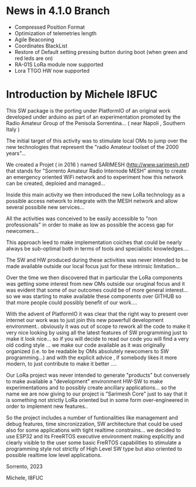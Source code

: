 # News in 4.1.0 Branch
- Compressed Position Format
- Optimization of telemetries length
- Agile Beaconing
- Coordinates BlackList
- Restore of Default setting pressing button during boot (when green and red leds are on)
- RA-01S LoRa module now supported
- Lora TTGO HW now supported

# Introduction by Michele I8FUC
This SW package is the porting under PlatformIO of an original work developed under arduino as part of an experimentation promoted by the Radio Amateur Group of the Penisola Sorrentina... ( near Napoli , Southern Italy )

The initial target of this activity was to stimulate local OMs to jump over the new technologies  that represent the "radio Amateur toolset of the 2000 years"...  

We created a Projet ( in 2016 ) named SARIMESH (http://www.sarimesh.net) that stands for "Sorrento Amateur Radio Internode MESH" aiming to create  an emergency oriented WiFi network and to experiment how this network can be created, deploied and managed...

Inside this main activity we then introduced the new LoRa technology as a possible access network to integrate with the MESH network and allow several possibile new services...

All the activities was conceived to be easily accessible to "non professionals" in order to make as low as possible the access gap for newcomers...

This approach leed to make implementation  coiches  that could be nearly always be sub-optimal both in terms of tools and specialistic knowledges....

The SW and HW produced during these activities was never intended to be made available outside our local focus just for these intrinsic limitation...

Over the time we then discovered that in particular the LoRa components was getting some interest from new OMs outside our oruginal focus and it was evident that some of our outcomes could be of more general interest... so we was starting to make available these components  over GITHUB so that more people could possibly benefit of our work....

With the advent of PlatformIO it was clear that the right way to present over internet our work was to just join this new powerfull development environment..  obviously it was out of scope to rework all the code to make it very nice looking by using all the latest features of SW programming just to make it look nice... so if you will decide to read our code you will find a very old coding style ... we make our code available as it was originally organized  (i.e. to be readable by  OMs absolutely newcomers to SW programming...) and with the explicit advice , if somebody likes it more modern, to just contribute to make it better ....

Our LoRa project was never intended to generate "products" but conversely to make available a "development" environment HW-SW to make experimentations and to possibly create ancillary applications...  so the name we are now giving to our project is  "Sarimesh Core" just to say that it is something not strictly LoRa oriented but in some form over-engineered in order to implement new features..

So the project includes a number of funtionalities like management and debug features, time sincronizzation, SW architecture that could be used also for some applications with tight realtime constrains... we decided to use ESP32 and its FreeRTOS  executive environment making explicitly and clearly visible to the user some basic FreRTOS capabilities to stimulate a programming style not strictly of High Level SW type but also oriented to possible realtime low level applications.

Sorrento, 2023

Michele, I8FUC



